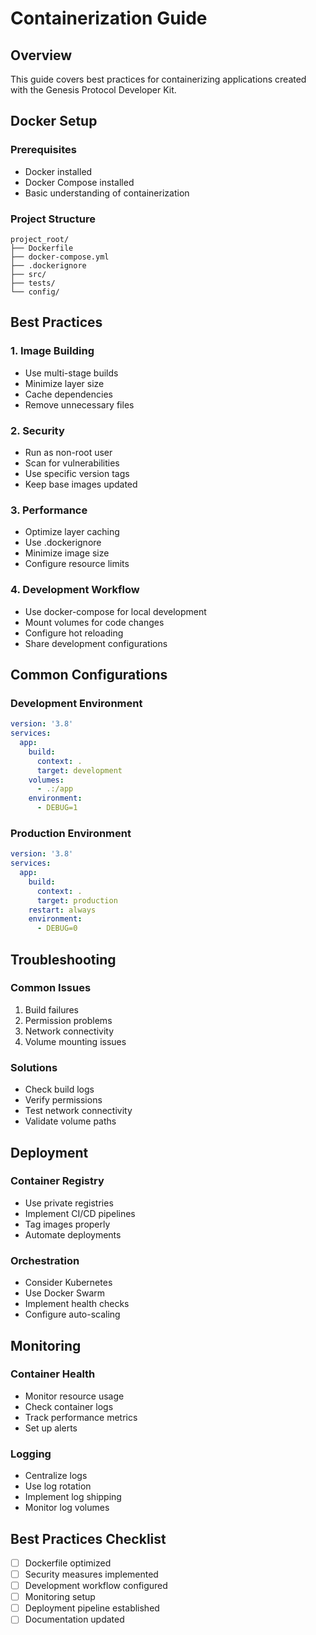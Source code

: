 # Containerization Guide

## Overview

This guide covers best practices for containerizing applications created with the Genesis Protocol Developer Kit.

## Docker Setup

### Prerequisites

- Docker installed
- Docker Compose installed
- Basic understanding of containerization

### Project Structure

```curl
project_root/
├── Dockerfile
├── docker-compose.yml
├── .dockerignore
├── src/
├── tests/
└── config/
```

## Best Practices

### 1. Image Building

- Use multi-stage builds
- Minimize layer size
- Cache dependencies
- Remove unnecessary files

### 2. Security

- Run as non-root user
- Scan for vulnerabilities
- Use specific version tags
- Keep base images updated

### 3. Performance

- Optimize layer caching
- Use .dockerignore
- Minimize image size
- Configure resource limits

### 4. Development Workflow

- Use docker-compose for local development
- Mount volumes for code changes
- Configure hot reloading
- Share development configurations

## Common Configurations

### Development Environment

```yaml
version: '3.8'
services:
  app:
    build:
      context: .
      target: development
    volumes:
      - .:/app
    environment:
      - DEBUG=1
```

### Production Environment

```yaml
version: '3.8'
services:
  app:
    build:
      context: .
      target: production
    restart: always
    environment:
      - DEBUG=0
```

## Troubleshooting

### Common Issues

1. Build failures
2. Permission problems
3. Network connectivity
4. Volume mounting issues

### Solutions

- Check build logs
- Verify permissions
- Test network connectivity
- Validate volume paths

## Deployment

### Container Registry

- Use private registries
- Implement CI/CD pipelines
- Tag images properly
- Automate deployments

### Orchestration

- Consider Kubernetes
- Use Docker Swarm
- Implement health checks
- Configure auto-scaling

## Monitoring

### Container Health

- Monitor resource usage
- Check container logs
- Track performance metrics
- Set up alerts

### Logging

- Centralize logs
- Use log rotation
- Implement log shipping
- Monitor log volumes

## Best Practices Checklist

- [ ] Dockerfile optimized
- [ ] Security measures implemented
- [ ] Development workflow configured
- [ ] Monitoring setup
- [ ] Deployment pipeline established
- [ ] Documentation updated
